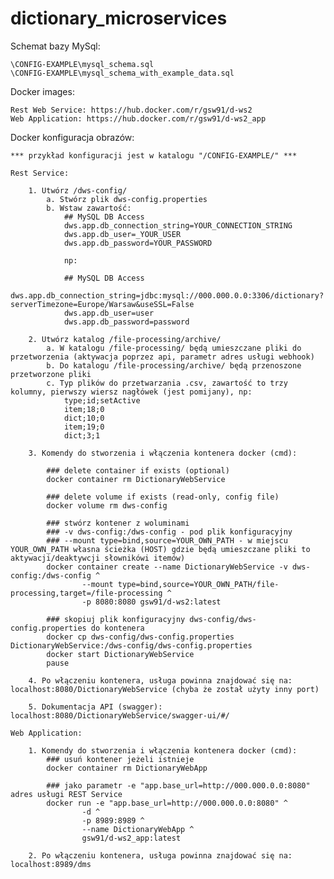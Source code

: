 # dictionary_microservices

Schemat bazy MySql:

	\CONFIG-EXAMPLE\mysql_schema.sql
	\CONFIG-EXAMPLE\mysql_schema_with_example_data.sql

Docker images: 
	
	Rest Web Service: https://hub.docker.com/r/gsw91/d-ws2
	Web Application: https://hub.docker.com/r/gsw91/d-ws2_app
	
Docker konfiguracja obrazów:

	*** przykład konfiguracji jest w katalogu "/CONFIG-EXAMPLE/" ***

	Rest Service: 
	
		1. Utwórz /dws-config/
			a. Stwórz plik dws-config.properties
			b. Wstaw zawartość:
				## MySQL DB Access
				dws.app.db_connection_string=YOUR_CONNECTION_STRING
				dws.app.db_user=_YOUR_USER
				dws.app.db_password=YOUR_PASSWORD
				
				np:
				
				## MySQL DB Access
				dws.app.db_connection_string=jdbc:mysql://000.000.0.0:3306/dictionary?serverTimezone=Europe/Warsaw&useSSL=False
				dws.app.db_user=user
				dws.app.db_password=password
				
		2. Utwórz katalog /file-processing/archive/
			a. W katalogu /file-processing/ będą umieszczane pliki do przetworzenia (aktywacja poprzez api, parametr adres usługi webhook)
			b. Do katalogu /file-processing/archive/ będą przenoszone przetworzone pliki
			c. Typ plików do przetwarzania .csv, zawartość to trzy kolumny, pierwszy wiersz nagłówek (jest pomijany), np:
				type;id;setActive
				item;18;0
				dict;10;0
				item;19;0
				dict;3;1			
			
		3. Komendy do stworzenia i włączenia kontenera docker (cmd):
		
			### delete container if exists (optional)
			docker container rm DictionaryWebService
			
			### delete volume if exists (read-only, config file) 
			docker volume rm dws-config
			
			### stwórz kontener z woluminami
			### -v dws-config:/dws-config - pod plik konfiguracyjny
			### --mount type=bind,source=YOUR_OWN_PATH - w miejscu YOUR_OWN_PATH własna ścieżka (HOST) gdzie będą umieszczane pliki to aktywacji/deaktywcji słownikówi itemów)
			docker container create --name DictionaryWebService -v dws-config:/dws-config ^
					--mount type=bind,source=YOUR_OWN_PATH/file-processing,target=/file-processing ^
					-p 8080:8080 gsw91/d-ws2:latest
				
			### skopiuj plik konfiguracyjny dws-config/dws-config.properties do kontenera 
			docker cp dws-config/dws-config.properties DictionaryWebService:/dws-config/dws-config.properties
			docker start DictionaryWebService 
			pause 
			
		4. Po włączeniu kontenera, usługa powinna znajdować się na: localhost:8080/DictionaryWebService (chyba że został użyty inny port)
			
		5. Dokumentacja API (swagger): localhost:8080/DictionaryWebService/swagger-ui/#/

	Web Application: 
		
		1. Komendy do stworzenia i włączenia kontenera docker (cmd):
			### usuń kontener jeżeli istnieje 
			docker container rm DictionaryWebApp
			
			### jako parametr -e "app.base_url=http://000.000.0.0:8080" adres usługi REST Service
			docker run -e "app.base_url=http://000.000.0.0:8080" ^
					-d ^
					-p 8989:8989 ^
					--name DictionaryWebApp ^
					gsw91/d-ws2_app:latest
			
		2. Po włączeniu kontenera, usługa powinna znajdować się na: localhost:8989/dms